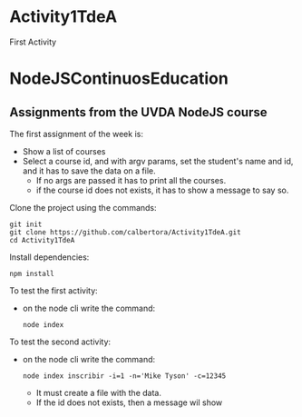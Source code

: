 # Activity1TdeA
First Activity
# NodeJSContinuosEducation
## Assignments from the UVDA NodeJS course

The first assignment of the week is:
   - Show a list of courses
   - Select a course id, and with argv params, set the student's name and id, and it has to save the data on a file.
      - If no args are passed it has to print all the courses.
      - if the course id does not exists, it has to show a message to say so.

Clone the project using the commands:
```
git init
git clone https://github.com/calbertora/Activity1TdeA.git
cd Activity1TdeA
```

Install dependencies:
  ```
  npm install
  ```

To test the first activity:
   - on the node cli write the command:
      ```
      node index
      ```

To test the second activity:
   - on the node cli write the command:
      ```
      node index inscribir -i=1 -n='Mike Tyson' -c=12345
      ```
      - It must create a file with the data.
      - If the id does not exists, then a message wil show

